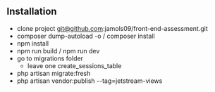 ## Installation

- clone project git@github.com:jamols09/front-end-assessment.git
- composer dump-autoload -o / composer install
- npm install
- npm run build / npm run dev
- go to migrations folder
    - leave one create_sessions_table
- php artisan migrate:fresh
- php artisan vendor:publish --tag=jetstream-views
